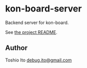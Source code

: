# kon-board-server

Backend server for kon-board.

See [the project README](https://github.com/debug-ito/kon-board).

## Author

Toshio Ito <debug.ito@gmail.com>
